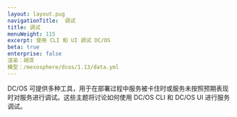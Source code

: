 ```yaml
---
layout: layout.pug
navigationTitle:  调试
title: 调试
menuWeight: 115
excerpt: 使用 CLI 和 UI 调试 DC/OS
beta: true
enterprise: false
渲染：胡须
模型：/mesosphere/dcos/1.13/data.yml
---
```


<!-- The source repo for this topic is https://github.com/dcos/dcos-docs-site -->


DC/OS 可提供多种工具，用于在部署过程中服务被卡住时或服务未按照预期表现时对服务进行调试。这些主题将讨论如何使用 DC/OS CLI 和 DC/OS UI 进行服务调试。
